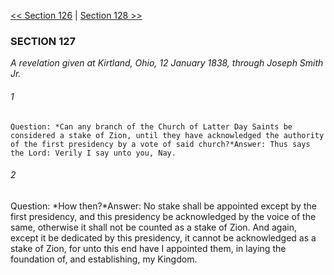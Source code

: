 [<< Section 126](Section%20126)  |  [Section 128 >>](Section%20128)

### SECTION 127

*A revelation given at Kirtland, Ohio, 12 January 1838, through Joseph Smith Jr.*

###### 1

    Question: *Can any branch of the Church of Latter Day Saints be considered a stake of Zion, until they have acknowledged the authority of the first presidency by a vote of said church?*Answer: Thus says the Lord: Verily I say unto you, Nay.

###### 2
Question: *How then?*Answer: No stake shall be appointed except by the first presidency, and this presidency be acknowledged by the voice of the same, otherwise it shall not be counted as a stake of Zion. And again, except it be dedicated by this presidency, it cannot be acknowledged as a stake of Zion, for unto this end have I appointed them, in laying the foundation of, and establishing, my Kingdom.